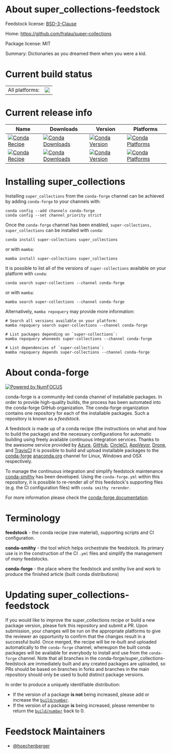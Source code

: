 About super_collections-feedstock
=================================

Feedstock license: [BSD-3-Clause](https://github.com/conda-forge/super_collections-feedstock/blob/main/LICENSE.txt)

Home: https://github.com/fralau/super-collections

Package license: MIT

Summary: Dictionaries as you dreamed them when you were a kid.

Current build status
====================


<table><tr><td>All platforms:</td>
    <td>
      <a href="https://dev.azure.com/conda-forge/feedstock-builds/_build/latest?definitionId=23694&branchName=main">
        <img src="https://dev.azure.com/conda-forge/feedstock-builds/_apis/build/status/super_collections-feedstock?branchName=main">
      </a>
    </td>
  </tr>
</table>

Current release info
====================

| Name | Downloads | Version | Platforms |
| --- | --- | --- | --- |
| [![Conda Recipe](https://img.shields.io/badge/recipe-super--collections-green.svg)](https://anaconda.org/conda-forge/super-collections) | [![Conda Downloads](https://img.shields.io/conda/dn/conda-forge/super-collections.svg)](https://anaconda.org/conda-forge/super-collections) | [![Conda Version](https://img.shields.io/conda/vn/conda-forge/super-collections.svg)](https://anaconda.org/conda-forge/super-collections) | [![Conda Platforms](https://img.shields.io/conda/pn/conda-forge/super-collections.svg)](https://anaconda.org/conda-forge/super-collections) |
| [![Conda Recipe](https://img.shields.io/badge/recipe-super__collections-green.svg)](https://anaconda.org/conda-forge/super_collections) | [![Conda Downloads](https://img.shields.io/conda/dn/conda-forge/super_collections.svg)](https://anaconda.org/conda-forge/super_collections) | [![Conda Version](https://img.shields.io/conda/vn/conda-forge/super_collections.svg)](https://anaconda.org/conda-forge/super_collections) | [![Conda Platforms](https://img.shields.io/conda/pn/conda-forge/super_collections.svg)](https://anaconda.org/conda-forge/super_collections) |

Installing super_collections
============================

Installing `super_collections` from the `conda-forge` channel can be achieved by adding `conda-forge` to your channels with:

```
conda config --add channels conda-forge
conda config --set channel_priority strict
```

Once the `conda-forge` channel has been enabled, `super-collections, super_collections` can be installed with `conda`:

```
conda install super-collections super_collections
```

or with `mamba`:

```
mamba install super-collections super_collections
```

It is possible to list all of the versions of `super-collections` available on your platform with `conda`:

```
conda search super-collections --channel conda-forge
```

or with `mamba`:

```
mamba search super-collections --channel conda-forge
```

Alternatively, `mamba repoquery` may provide more information:

```
# Search all versions available on your platform:
mamba repoquery search super-collections --channel conda-forge

# List packages depending on `super-collections`:
mamba repoquery whoneeds super-collections --channel conda-forge

# List dependencies of `super-collections`:
mamba repoquery depends super-collections --channel conda-forge
```


About conda-forge
=================

[![Powered by
NumFOCUS](https://img.shields.io/badge/powered%20by-NumFOCUS-orange.svg?style=flat&colorA=E1523D&colorB=007D8A)](https://numfocus.org)

conda-forge is a community-led conda channel of installable packages.
In order to provide high-quality builds, the process has been automated into the
conda-forge GitHub organization. The conda-forge organization contains one repository
for each of the installable packages. Such a repository is known as a *feedstock*.

A feedstock is made up of a conda recipe (the instructions on what and how to build
the package) and the necessary configurations for automatic building using freely
available continuous integration services. Thanks to the awesome service provided by
[Azure](https://azure.microsoft.com/en-us/services/devops/), [GitHub](https://github.com/),
[CircleCI](https://circleci.com/), [AppVeyor](https://www.appveyor.com/),
[Drone](https://cloud.drone.io/welcome), and [TravisCI](https://travis-ci.com/)
it is possible to build and upload installable packages to the
[conda-forge](https://anaconda.org/conda-forge) [anaconda.org](https://anaconda.org/)
channel for Linux, Windows and OSX respectively.

To manage the continuous integration and simplify feedstock maintenance
[conda-smithy](https://github.com/conda-forge/conda-smithy) has been developed.
Using the ``conda-forge.yml`` within this repository, it is possible to re-render all of
this feedstock's supporting files (e.g. the CI configuration files) with ``conda smithy rerender``.

For more information please check the [conda-forge documentation](https://conda-forge.org/docs/).

Terminology
===========

**feedstock** - the conda recipe (raw material), supporting scripts and CI configuration.

**conda-smithy** - the tool which helps orchestrate the feedstock.
                   Its primary use is in the construction of the CI ``.yml`` files
                   and simplify the management of *many* feedstocks.

**conda-forge** - the place where the feedstock and smithy live and work to
                  produce the finished article (built conda distributions)


Updating super_collections-feedstock
====================================

If you would like to improve the super_collections recipe or build a new
package version, please fork this repository and submit a PR. Upon submission,
your changes will be run on the appropriate platforms to give the reviewer an
opportunity to confirm that the changes result in a successful build. Once
merged, the recipe will be re-built and uploaded automatically to the
`conda-forge` channel, whereupon the built conda packages will be available for
everybody to install and use from the `conda-forge` channel.
Note that all branches in the conda-forge/super_collections-feedstock are
immediately built and any created packages are uploaded, so PRs should be based
on branches in forks and branches in the main repository should only be used to
build distinct package versions.

In order to produce a uniquely identifiable distribution:
 * If the version of a package **is not** being increased, please add or increase
   the [``build/number``](https://docs.conda.io/projects/conda-build/en/latest/resources/define-metadata.html#build-number-and-string).
 * If the version of a package **is** being increased, please remember to return
   the [``build/number``](https://docs.conda.io/projects/conda-build/en/latest/resources/define-metadata.html#build-number-and-string)
   back to 0.

Feedstock Maintainers
=====================

* [@hoechenberger](https://github.com/hoechenberger/)

